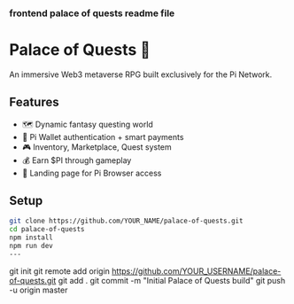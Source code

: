### frontend palace of quests readme file
# Palace of Quests 🏰

An immersive Web3 metaverse RPG built exclusively for the Pi Network.

## Features
- 🗺️ Dynamic fantasy questing world
- 🔗 Pi Wallet authentication + smart payments
- 🎮 Inventory, Marketplace, Quest system
- 💰 Earn $PI through gameplay
- 👑 Landing page for Pi Browser access

## Setup
```bash
git clone https://github.com/YOUR_NAME/palace-of-quests.git
cd palace-of-quests
npm install
npm run dev
---
```
git init
git remote add origin https://github.com/YOUR_USERNAME/palace-of-quests.git
git add .
git commit -m "Initial Palace of Quests build"
git push -u origin master
